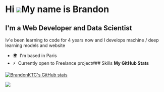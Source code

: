 Hi ![](https://user-images.githubusercontent.com/18350557/176309783-0785949b-9127-417c-8b55-ab5a4333674e.gif)My name is Brandon
===============================================================================================================================

I'm a Web Developer and Data Scientist
--------------------------------------

Iv'e been learning to code for 4 years now and I develops machine / deep learning models and website

*   🌍  I'm based in Paris
*   ⚡  Currently open to Freelance project### Skills 
<b>My GitHub Stats</b>

<a href="http://www.github.com/BrandonKTC"><img src="https://github-readme-stats.vercel.app/api?username=BrandonKTC&show_icons=true&hide=&count_private=true&title_color=0891b2&text_color=ffffff&icon_color=0891b2&bg_color=1c1917&hide_border=true&show_icons=true" alt="BrandonKTC's GitHub stats" /></a>

<a href="http://www.github.com/BrandonKTC"><img src="https://github-readme-streak-stats.herokuapp.com/?user=BrandonKTC&stroke=ffffff&background=1c1917&ring=0891b2&fire=0891b2&currStreakNum=ffffff&currStreakLabel=0891b2&sideNums=ffffff&sideLabels=ffffff&dates=ffffff&hide_border=true" /></a>
